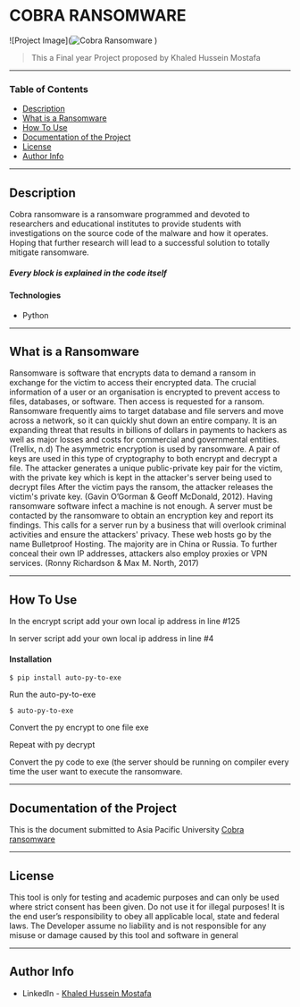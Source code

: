 # COBRA RANSOMWARE

![Project Image](![Cobra Ransomware](https://user-images.githubusercontent.com/80775518/210773793-b37ae91a-53b9-4d57-bc17-8f22c3ec0ef5.png)
)

> This a Final year Project proposed by Khaled Hussein Mostafa

---

### Table of Contents


- [Description](#description)
- [What is a Ransomware](#what-is-a-ransomware)
- [How To Use](#how-to-use)
- [Documentation of the Project](#documentation-of-the-project)
- [License](#license)
- [Author Info](#author-info)

---

## Description

Cobra ransomware is a ransomware programmed and devoted to researchers and educational institutes to provide students with investigations on the source code of the malware and how it operates. Hoping that further research will lead to a successful solution to totally mitigate ransomware. <br />
##### Every block is explained in the code itself

#### Technologies

- Python

---

## What is a Ransomware

Ransomware is software that encrypts data to demand a ransom in exchange for the victim to access their encrypted data. The crucial information of a user or an organisation is encrypted to prevent access to files, databases, or software. Then access is requested for a ransom. Ransomware frequently aims to target database and file servers and move across a network, so it can quickly shut down an entire company. It is an expanding threat that results in billions of dollars in payments to hackers as well as major losses and costs for commercial and governmental entities. (Trellix, n.d)
The asymmetric encryption is used by ransomware. A pair of keys are used in this type of cryptography to both encrypt and decrypt a file. The attacker generates a unique public-private key pair for the victim, with the private key which is kept in the attacker's server being used to decrypt files   After the victim pays the ransom, the attacker releases the victim's private key. (Gavin O’Gorman & Geoff McDonald, 2012).
Having ransomware software infect a machine is not enough. A server must be contacted by the ransomware to obtain an encryption key and report its findings. This calls for a server run by a business that will overlook criminal activities and ensure the attackers' privacy. These web hosts go by the name Bulletproof Hosting. The majority are in China or Russia. To further conceal their own IP addresses, attackers also employ proxies or VPN services. (Ronny Richardson & Max M. North, 2017)

---

## How To Use
In the encrypt script add your own local ip address in line #125

In server script add your own local ip address in line #4


#### Installation
```
$ pip install auto-py-to-exe
```
Run the auto-py-to-exe
```
$ auto-py-to-exe
```
Convert the py encrypt to one file exe <br />

Repeat with py decrypt <br />

Convert the py code to exe (the server should be running on compiler every time the user want to execute the ransomware.

---
## Documentation of the Project

This is the document submitted to Asia Pacific University [Cobra ransomware]()

---
## License

This tool is only for testing and academic purposes and can only be used where strict consent has been given. Do not use it for illegal purposes! It is the end user’s responsibility to obey all applicable local, state and federal laws. The Developer assume no liability and is not responsible for any misuse or damage caused by this tool and software in general

---

## Author Info

- LinkedIn - [Khaled Hussein Mostafa](https://www.linkedin.com/in/khaled-hussein74/)
